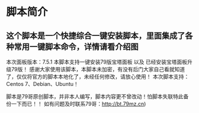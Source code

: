 # 脚本简介
## 这个脚本是一个快捷综合一键安装脚本，里面集成了各种常用一键脚本命令，详情请看介绍图

本次面板版本：7.5.1
本脚本支持一键安装79版宝塔面板 以及 已经安装宝塔面板升级79版！
感谢大家使用该脚本，本脚本未加密，有没有后门大家自己看就知道了，仅仅将官方的脚本本地化了，未经任何修改，请放心使用！
本次脚本支持：Centos 7、Debian、Ubuntu！


脚本是79哥原创脚本，并非本人编写，脚本内容更不曾改动！怕脚本失联特此备份一下而已！！
如有问题及时联系79哥：http://bt.79mz.cn)
